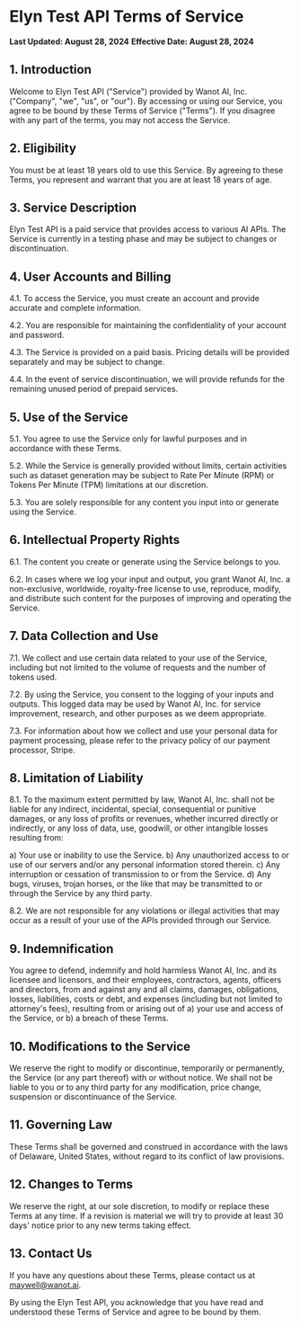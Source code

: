 # Elyn Test API Terms of Service

**Last Updated: August 28, 2024**
**Effective Date: August 28, 2024**

## 1. Introduction

Welcome to Elyn Test API ("Service") provided by Wanot AI, Inc. ("Company", "we", "us", or "our"). By accessing or using our Service, you agree to be bound by these Terms of Service ("Terms"). If you disagree with any part of the terms, you may not access the Service.

## 2. Eligibility

You must be at least 18 years old to use this Service. By agreeing to these Terms, you represent and warrant that you are at least 18 years of age.

## 3. Service Description

Elyn Test API is a paid service that provides access to various AI APIs. The Service is currently in a testing phase and may be subject to changes or discontinuation.

## 4. User Accounts and Billing

4.1. To access the Service, you must create an account and provide accurate and complete information.

4.2. You are responsible for maintaining the confidentiality of your account and password.

4.3. The Service is provided on a paid basis. Pricing details will be provided separately and may be subject to change.

4.4. In the event of service discontinuation, we will provide refunds for the remaining unused period of prepaid services.

## 5. Use of the Service

5.1. You agree to use the Service only for lawful purposes and in accordance with these Terms.

5.2. While the Service is generally provided without limits, certain activities such as dataset generation may be subject to Rate Per Minute (RPM) or Tokens Per Minute (TPM) limitations at our discretion.

5.3. You are solely responsible for any content you input into or generate using the Service.

## 6. Intellectual Property Rights

6.1. The content you create or generate using the Service belongs to you.

6.2. In cases where we log your input and output, you grant Wanot AI, Inc. a non-exclusive, worldwide, royalty-free license to use, reproduce, modify, and distribute such content for the purposes of improving and operating the Service.

## 7. Data Collection and Use

7.1. We collect and use certain data related to your use of the Service, including but not limited to the volume of requests and the number of tokens used.

7.2. By using the Service, you consent to the logging of your inputs and outputs. This logged data may be used by Wanot AI, Inc. for service improvement, research, and other purposes as we deem appropriate.

7.3. For information about how we collect and use your personal data for payment processing, please refer to the privacy policy of our payment processor, Stripe.

## 8. Limitation of Liability

8.1. To the maximum extent permitted by law, Wanot AI, Inc. shall not be liable for any indirect, incidental, special, consequential or punitive damages, or any loss of profits or revenues, whether incurred directly or indirectly, or any loss of data, use, goodwill, or other intangible losses resulting from:

   a) Your use or inability to use the Service.
   b) Any unauthorized access to or use of our servers and/or any personal information stored therein.
   c) Any interruption or cessation of transmission to or from the Service.
   d) Any bugs, viruses, trojan horses, or the like that may be transmitted to or through the Service by any third party.

8.2. We are not responsible for any violations or illegal activities that may occur as a result of your use of the APIs provided through our Service.

## 9. Indemnification

You agree to defend, indemnify and hold harmless Wanot AI, Inc. and its licensee and licensors, and their employees, contractors, agents, officers and directors, from and against any and all claims, damages, obligations, losses, liabilities, costs or debt, and expenses (including but not limited to attorney's fees), resulting from or arising out of a) your use and access of the Service, or b) a breach of these Terms.

## 10. Modifications to the Service

We reserve the right to modify or discontinue, temporarily or permanently, the Service (or any part thereof) with or without notice. We shall not be liable to you or to any third party for any modification, price change, suspension or discontinuance of the Service.

## 11. Governing Law

These Terms shall be governed and construed in accordance with the laws of Delaware, United States, without regard to its conflict of law provisions.

## 12. Changes to Terms

We reserve the right, at our sole discretion, to modify or replace these Terms at any time. If a revision is material we will try to provide at least 30 days' notice prior to any new terms taking effect.

## 13. Contact Us

If you have any questions about these Terms, please contact us at maywell@wanot.ai.

By using the Elyn Test API, you acknowledge that you have read and understood these Terms of Service and agree to be bound by them.
